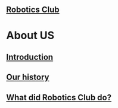 ## [Robotics Club](/polyu-robotics-club/README)
# About US
## [Introduction](/polyu-robotics-club/prologue/intro)
## [Our history](/polyu-robotics-club/prologue/ourhistory)
## [What did Robotics Club do?](/polyu-robotics-club/prologue/whatrbclubdo)
